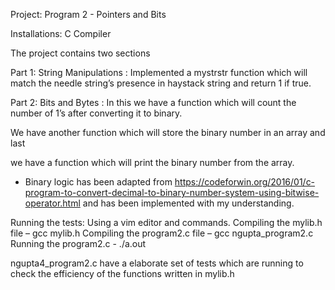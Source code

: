 ﻿Project: Program 2 - Pointers and Bits

Installations: C Compiler

The project contains two sections

Part 1: String Manipulations : Implemented a mystrstr function which will match the needle string’s presence in haystack string and return 1 if true.

Part 2: Bits and Bytes : In this we have a function which will count the number of 1’s after converting it to binary.

We have another function which will store the binary number in an array and last

we have a function which will print the binary number from the array.

- Binary logic has been adapted from 
https://codeforwin.org/2016/01/c-program-to-convert-decimal-to-binary-number-system-using-bitwise-operator.html
and has been implemented with my understanding.

Running the tests:
Using a vim editor and commands.
Compiling the mylib.h file – gcc mylib.h
Compiling the program2.c file – gcc ngupta_program2.c
Running the program2.c - ./a.out

ngupta4_program2.c have a elaborate set of tests which are running to check the efficiency of the functions written in mylib.h



